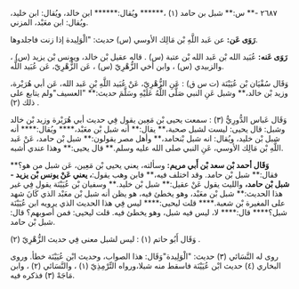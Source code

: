 ٢٦٨٧ -** س:** شبل بن حامد (١) ،****** ويُقال:****** ابن خالد، ويُقال: ابن خليد، ويُقال: ابن معَبْد، المزني.

**رَوَى عَن:** عن عَبد اللَّهِ بْن مَالِك الأوسي (س) حديث: "الْوَلِيدة إذا زنت فاجلدوها.

**رَوَى عَنه:** عُبَيد الله بْن عَبد الله بْن عتبة (س) . قاله عقيل بْن خالد، ويونس بْن يزيد (س) ، والزبيدي (س) ، وابن أخي الزُّهْرِيّ (س) ، عَن الزُّهْرِيّ، عَن عُبَيد اللَّه.

وَقَال سُفْيَان بْن عُيَيْنَة (ت س ق) : عَنِ الزُّهْرِيّ، عَنْ عُبَيد اللَّهِ بْنِ عَبد الله، عَن أبي هُرَيْرة، وزيد بْن خالد،** وشبل عَنِ النبي صَلَّى اللَّهُ عَلَيْهِ وسَلَّمَ حديث:** "العسيف"ولم يتابع على ذلك (٢) .

وَقَال عَباس الدُّورِيُّ (٣) : سمعت يحيى بْن مَعِين يقول فِي حديث أبي هُرَيْرة وزيد بْن خالد وشبل: قال يحيى: ليست لشبل صحبة،** يقال:** أنه شبل بْن معَبْد،**** ويُقال:**** أنه شبل بْن خليد، ويُقال: انه شبل بْنحامد،** وأهل مصر يقولون:** شبل بْن حامد، عَنْ عَبد اللَّهِ بْن مَالِك الأوسي، عَنِ النبي صلى الله عليه وسلم.** قال يحيى:** وهذا عندي أشبه.

**وَقَال أحمد بْن سعد بْن أَبي مريم:** وسألته، يعني يحيى بْن مَعِين، عَن شبل من هو؟** فقال:** شبل بْن حامد. وقد اختلف فيه،** فابن وهب يقول:**، يعني عَنْ يونس بْن يزيد - شبل بْن حامد،** والليث يقول عَنْ عقيل:** شبل بْن خليد.** وسفيان بْن عُيَيْنَة يقول فِي غير هذا الحديث:** شبل بْن معَبْد، وهو يخطئ فيه، هو يظن أنه شبل بْن معَبْد الذي كَانَ شهد على المغيرة بْن شعبة.**** قلت ليحيى:**** ليس فِي هذا الحديث الذي يرويه ابن عُيَيْنَة شبل؟**** قال:**** لا، ليس فيه شبل، وهو يخطئ فيه. قلت ليحيى: فمن أصوبهم؟ قال: شبل بْن حامد.

وَقَال أَبُو حاتم (١) : ليس لشبل معنى فِي حديث الزُّهْرِيّ (٢) .

روى له النَّسَائي (٣) حديث: "الْوَلِيدة"وَقَال: هذا الصواب، وحديث ابْن عُيَيْنَة خطأ. وروى البخاري (٤) حديث ابْن عُيَيْنَة فاسقط منه شبلا،ورواه التِّرْمِذِيّ (١) ، والنَّسَائي (٢) ، وابن مَاجَهْ (٣) فذكره فيه.